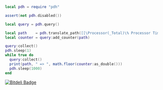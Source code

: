 ```Lua
local pdh = require "pdh"

assert(not pdh.disabled())

local query = pdh.query()

local path    = pdh.translate_path([[\Processor(_Total)\% Processor Time]])
local counter = query:add_counter(path)

query:collect()
pdh.sleep(1)
while true do
  query:collect()
  print(path, " => ", math.floor(counter:as_double()))
  pdh.sleep(1000)
end
```

[![Bitdeli Badge](https://d2weczhvl823v0.cloudfront.net/moteus/lua-pdh/trend.png)](https://bitdeli.com/free "Bitdeli Badge")

